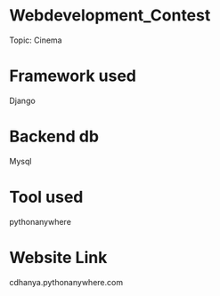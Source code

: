 # Webdevelopment_Contest
Topic: Cinema
# Framework used
Django
# Backend db
Mysql
# Tool used
pythonanywhere
# Website Link
cdhanya.pythonanywhere.com
